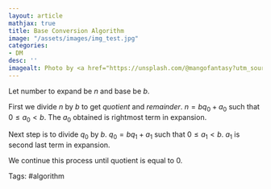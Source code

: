 ```yaml
---
layout: article
mathjax: true
title: Base Conversion Algorithm
image: "/assets/images/img_test.jpg"
categories:
- DM
desc: '' 
imagealt: Photo by <a href="https://unsplash.com/@mangofantasy?utm_source=unsplash&utm_medium=referral&utm_content=creditCopyText">Tim Johnson</a> on <a href="https://unsplash.com/s/photos/logic?utm_source=unsplash&utm_medium=referral&utm_content=creditCopyText">Unsplash</a>
---
```


Let number to expand be $n$ and base be $b$.

First we divide $n$ by $b$ to get *quotient* and *remainder*.
$n = bq_0 + a_0$ such that $0 \le a_0 <b$.
The $a_0$ obtained is rightmost term in expansion.

Next step is to divide $q_0$ by $b$.
$q_0 = bq_1 + a_1$ such that $0 \le a_1 <b$.
$a_1$ is second last term in expansion.

We continue this process until quotient is equal to 0.

Tags: #algorithm 